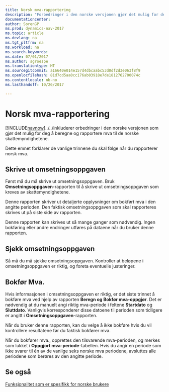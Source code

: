 ```yaml
---
title: Norsk mva-rapportering
description: "Forbedringer i den norske versjonen gjør det mulig for deg å beregne og rapportere mva til de norske skattemyndighetene."
documentationcenter: 
author: SorenGP
ms.prod: dynamics-nav-2017
ms.topic: article
ms.devlang: na
ms.tgt_pltfrm: na
ms.workload: na
ms.search.keywords: 
ms.date: 07/01/2017
ms.author: sgroespe
ms.translationtype: HT
ms.sourcegitcommit: a16640e014e157d4dbcaabc53d0df2d3e063f8f9
ms.openlocfilehash: 81d7cd5aa0cc176ab03918e7de1812762700074c
ms.contentlocale: nb-no
ms.lasthandoff: 10/26/2017

---
```

# <a name="norwegian-vat-reporting"></a>Norsk mva-rapportering
[!INCLUDE[navnow](../../includes/navnow_md.md)]../../inkluderer orbedringer i den norske versjonen som gjør det mulig for deg å beregne og rapportere mva til de norske skattemyndighetene.  

Dette emnet forklarer de vanlige trinnene du skal følge når du rapporterer norsk mva.  

## <a name="print-the-trade-settlement"></a>Skrive ut omsetningsoppgaven  
Først må du må skrive ut omsetningsoppgaven. Bruk **Omsetningsoppgaven**-rapporten til å skrive ut omsetningsoppgaven som kreves av skattemyndighetene.  

Denne rapporten skriver ut detaljerte opplysninger om bokført mva i den angitte perioden. Den faktisk omsetningsoppgaven som skal rapporteres skrives ut på siste side av rapporten.  

Denne rapporten kan skrives ut så mange ganger som nødvendig. Ingen bokføring eller andre endringer utføres på dataene når du bruker denne rapporten.  

## <a name="check-the-trade-settlement"></a>Sjekk omsetningsoppgaven  
Så må du må sjekke omsetningsoppgaven. Kontroller at beløpene i omsetningsoppgaven er riktig, og foreta eventuelle justeringer.  

## <a name="post-vat"></a>Bokfør Mva.  
Hvis informasjonen i omsetningsoppgaven er riktig, er det siste trinnet å bokføre mva ved hjelp av rapporten **Beregn og Bokfør mva-oppgjør**. Det er nødvendig at du manuelt angi riktig mva-periode i feltene **Startdato** og **Sluttdato**. Vanligvis korresponderer disse datoene til perioden som tidligere er angitt i **Omsetningsoppgaven**-rapporten.  

Når du bruker denne rapporten, kan du velge å ikke bokføre hvis du vil kontrollere resultatene før du faktisk bokfører mva.  

Når du bokfører mva., opprettes den tilsvarende mva-perioden, og merkes som lukket i **Oppgjort mva-periode**-tabellen. Hvis du angir en periode som ikke svarer til én av de vanlige seks norske mva periodene, avsluttes alle periodene som berøres av den angitte periode.  

## <a name="see-also"></a>Se også  
 [Funksjonalitet som er spesifikk for norske brukere](norway-local-functionality.md)

